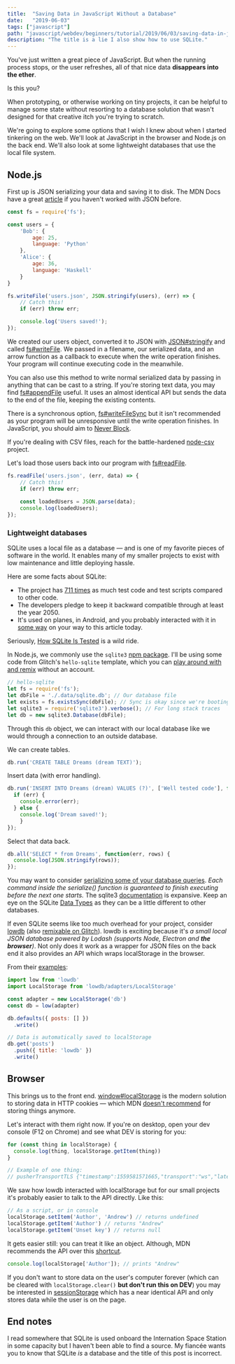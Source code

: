 ```yaml
---
title:  "Saving Data in JavaScript Without a Database"
date:   "2019-06-03"
tags: ["javascript"]
path: "javascript/webdev/beginners/tutorial/2019/06/03/saving-data-in-javascript-without-a-database.html"
description: "The title is a lie I also show how to use SQLite."
---
```


You've just written a great piece of JavaScript. But when the running process stops, or the user refreshes, all of that nice data **disappears into the ether**.

Is this you?

When prototyping, or otherwise working on tiny projects, it can be helpful to manage some state without resorting to a database solution that wasn't designed for that creative itch you're trying to scratch.

We're going to explore some options that I wish I knew about when I started tinkering on the web. We'll look at JavaScript in the browser and Node.js on the back end. We'll also look at some lightweight databases that use the local file system.

## Node.js

First up is JSON serializing your data and saving it to disk. The MDN Docs have a great [article](https://developer.mozilla.org/en-US/docs/Learn/JavaScript/Objects/JSON) if you haven't worked with JSON before.

```javascript
const fs = require('fs');

const users = {
    'Bob': {
        age: 25,
        language: 'Python'
    },
    'Alice': {
        age: 36,
        language: 'Haskell'
    }
}

fs.writeFile('users.json', JSON.stringify(users), (err) => {  
    // Catch this!
    if (err) throw err;

    console.log('Users saved!');
});
```

We created our users object, converted it to JSON with [JSON#stringify](https://developer.mozilla.org/en-US/docs/Web/JavaScript/Reference/Global_Objects/JSON/stringify) and called [fs#writeFile](https://nodejs.org/api/fs.html#fs_fs_writefile_file_data_options_callback). We passed in a filename, our serialized data, and an arrow function as a callback to execute when the write operation finishes. Your program will continue executing code in the meanwhile.

You can also use this method to write normal serialized data by passing in anything that can be cast to a string. If you're storing text data, you may find [fs#appendFile](https://nodejs.org/api/fs.html#fs_fs_appendfile_path_data_options_callback) useful. It uses an almost identical API but sends the data to the end of the file, keeping the existing contents.

There is a synchronous option, [fs#writeFileSync](https://nodejs.org/api/fs.html#fs_fs_writefilesync_file_data_options) but it isn't recommended as your program will be unresponsive until the write operation finishes. In JavaScript, you should aim to [Never Block](https://developer.mozilla.org/en-US/docs/Web/JavaScript/EventLoop#Never_blocking).

If you're dealing with CSV files, reach for the battle-hardened [node-csv](https://github.com/adaltas/node-csv) project.

Let's load those users back into our program with [fs#readFile](https://nodejs.org/api/fs.html#fs_fs_readfile_path_options_callback).

```javascript
fs.readFile('users.json', (err, data) => {
    // Catch this!
    if (err) throw err;
  
    const loadedUsers = JSON.parse(data);
    console.log(loadedUsers);
});
```

### Lightweight databases

SQLite uses a local file as a database — and is one of my favorite pieces of software in the world. It enables many of my smaller projects to exist with low maintenance and little deploying hassle.

Here are some facts about SQLite:
- The project has [711 times](https://www.sqlite.org/testing.html) as much test code and test scripts compared to other code.
- The developers pledge to keep it backward compatible through at least the year 2050.
- It's used on planes, in Android, and you probably interacted with it in [some way](https://www.sqlite.org/famous.html) on your way to this article today.

Seriously, [How SQLite Is Tested](https://www.sqlite.org/testing.html) is a wild ride.

In Node.js, we commonly use the `sqlite3` [npm package](https://www.npmjs.com/package/sqlite3). I'll be using some code from Glitch's `hello-sqlite` template, which you can [play around with and remix](https://glitch.com/edit/#!/remix/hello-sqlite) without an account.

```javascript
// hello-sqlite
let fs = require('fs');
let dbFile = './.data/sqlite.db'; // Our database file
let exists = fs.existsSync(dbFile); // Sync is okay since we're booting up
let sqlite3 = require('sqlite3').verbose(); // For long stack traces
let db = new sqlite3.Database(dbFile);
```

Through this `db` object, we can interact with our local database like we would through a connection to an outside database.

We can create tables.

```javascript
db.run('CREATE TABLE Dreams (dream TEXT)');
```

Insert data (with error handling).

```javascript
db.run('INSERT INTO Dreams (dream) VALUES (?)', ['Well tested code'], function(err) {
  if (err) {
    console.error(err);
  } else {
    console.log('Dream saved!');
    }
});
```

Select that data back.

```javascript
db.all('SELECT * from Dreams', function(err, rows) {
  console.log(JSON.stringify(rows));
});
```

You may want to consider [serializing some of your database queries](https://stackoverflow.com/a/42946402). _Each command inside the serialize() function is guaranteed to finish executing before the next one starts._ The sqlite3 [documentation](https://github.com/mapbox/node-sqlite3/wiki) is expansive. Keep an eye on the SQLite [Data Types](https://www.sqlite.org/datatype3.html) as they can be a little different to other databases.

If even SQLite seems like too much overhead for your project, consider [lowdb](https://github.com/typicode/lowdb) (also [remixable on Glitch](https://glitch.com/edit/#!/low-db)). lowdb is exciting because it's _a small local JSON database powered by Lodash (supports Node, Electron and **the browser**)_. Not only does it work as a wrapper for JSON files on the back end it also provides an API which wraps localStorage in the browser.

From their [examples](https://github.com/typicode/lowdb/tree/master/examples#browser):

```javascript
import low from 'lowdb'
import LocalStorage from 'lowdb/adapters/LocalStorage'

const adapter = new LocalStorage('db')
const db = low(adapter)

db.defaults({ posts: [] })
  .write()

// Data is automatically saved to localStorage
db.get('posts')
  .push({ title: 'lowdb' })
  .write()
```

## Browser

This brings us to the front end. [window#localStorage](https://developer.mozilla.org/en-US/docs/Web/API/Window/localStorage) is the modern solution to storing data in HTTP cookies — which MDN [doesn't recommend](https://developer.mozilla.org/en-US/docs/Learn/JavaScript/Client-side_web_APIs/Client-side_storage#Old_fashioned_cookies) for storing things anymore.

Let's interact with them right now. If you're on desktop, open your dev console (F12 on Chrome) and see what DEV is storing for you:

```javascript
for (const thing in localStorage) {
  console.log(thing, localStorage.getItem(thing))
}

// Example of one thing:
// pusherTransportTLS {"timestamp":1559581571665,"transport":"ws","latency":543}
```

We saw how lowdb interacted with localStorage but for our small projects it's probably easier to talk to the API directly. Like this:

```javascript
// As a script, or in console
localStorage.setItem('Author', 'Andrew') // returns undefined
localStorage.getItem('Author') // returns "Andrew"
localStorage.getItem('Unset key') // returns null
```

It gets easier still: you can treat it like an object. Although, MDN recommends the API over this [shortcut](https://developer.mozilla.org/en-US/docs/Web/API/Web_Storage_API/Using_the_Web_Storage_API#Basic_concepts).

```javascript
console.log(localStorage['Author']); // prints "Andrew"
```

If you don't want to store data on the user's computer forever (which can be cleared with `localStorage.clear()` **but don't run this on DEV**) you may be interested in [sessionStorage](https://developer.mozilla.org/en-US/docs/Web/API/Window/sessionStorage) which has a near identical API and only stores data while the user is on the page.

## End notes

I read somewhere that SQLite is used onboard the Internation Space Station in some capacity but I haven't been able to find a source. My fiancée wants you to know that SQLite _is_ a database and the title of this post is incorrect.
